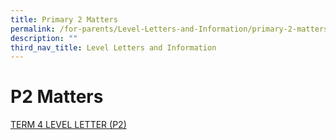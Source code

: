 ```yaml
---
title: Primary 2 Matters
permalink: /for-parents/Level-Letters-and-Information/primary-2-matters
description: ""
third_nav_title: Level Letters and Information
---
```

# P2 Matters

[TERM 4 LEVEL LETTER (P2)](/files/2020%20P2%20Term%204%20Level%20Letter.pdf)